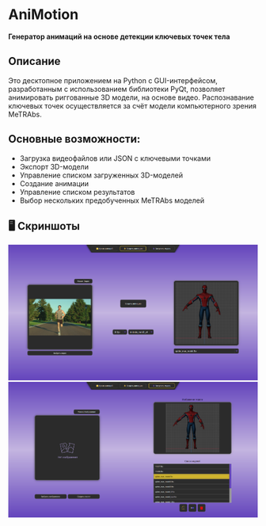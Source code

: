 # AniMotion  
**Генератор анимаций на основе детекции ключевых точек тела**

## Описание
Это десктопное приложением на Python с GUI-интерфейсом, разработанным с использованием библиотеки PyQt, позволяет анимировать риггованные 3D модели, на основе видео. Распознавание ключевых точек осуществляется за счёт модели компьютерного зрения MeTRAbs. 

## Основные возможности:

- Загрузка видеофайлов или JSON с ключевыми точками
- Экспорт 3D-модели
- Управление списком загруженных 3D-моделей
- Создание анимации
- Управление списком результатов
- Выбор нескольких предобученных MeTRAbs моделей

## 🖥️ Скриншоты

![Главное окно](Source/Images/screenshot_main.png)
![Окно загрузки модели](Source/Images/screenshot_model_upload.png)
